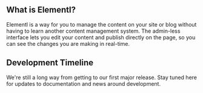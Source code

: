 ## What is Elementl?

Elementl is a way for you to manage the content on your site or blog without 
having to learn another content management system. The admin-less interface
lets you edit your content and publish directly on the page, so you can see 
the changes you are making in real-time.


## Development Timeline

We're still a long way from getting to our first major release. Stay tuned here
for updates to documentation and news around development.